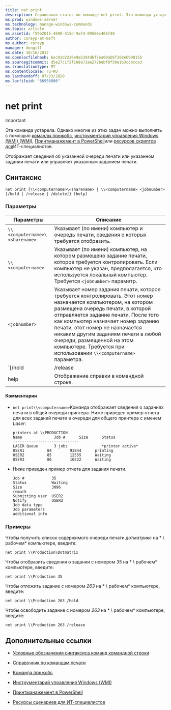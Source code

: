 ```yaml
---
title: net print
description: Справочная статья по команде net print. Эта команда устарела и не гарантируется, что она будет поддерживаться в будущих выпусках Windows.
ms.prod: windows-server
ms.technology: manage-windows-commands
ms.topic: article
ms.assetid: f59b2015-4698-415d-9a74-09566c466f40
author: coreyp-at-msft
ms.author: coreyp
manager: dongill
ms.date: 10/16/2017
ms.openlocfilehash: 6ac91d2226e9a5394d6f7ea00ab6f268eb99015b
ms.sourcegitcommit: d5e27c1f2f168a71ae272bebf8f50e1b3ccbcca3
ms.translationtype: MT
ms.contentlocale: ru-RU
ms.lasthandoff: 07/23/2020
ms.locfileid: "86956806"
---
```

# <a name="net-print"></a>net print

> [!IMPORTANT]
> Эта команда устарела. Однако многие из этих задач можно выполнять с помощью [команды прнжобс](prnjobs.md), [инструментарий управления Windows (WMI) (WMI)](/windows/win32/wmisdk/wmi-start-page), [Принтманажемент в PowerShell](/powershell/module/printmanagement)или [ресурсов скриптов для](https://gallery.technet.microsoft.com/ScriptCenter/site/search?f%5B0%5D.Type=RootCategory&f%5B0%5D.Value=printing&f%5B0%5D.Text=Printing)ИТ-специалистов.

Отображает сведения об указанной очереди печати или указанном задании печати или управляет указанным заданием печати.

## <a name="syntax"></a>Синтаксис

```
net print {\\<computername>\<sharename> | \\<computername> <jobnumber> [/hold | /release | /delete]} [help]
```

### <a name="parameters"></a>Параметры

| Параметры | Описание |
| ---------- | ----------- |
| `\\<computername>\<sharename>` | Указывает (по имени) компьютер и очередь печати, сведения о которых требуется отобразить. |
| `\\<computername>` | Указывает (по имени) компьютер, на котором размещено задание печати, которое требуется контролировать. Если компьютер не указан, предполагается, что используется локальный компьютер. Требуется `<jobnumber>` параметр. |
| `<jobnumber>` | Указывает номер задания печати, которое требуется контролировать. Этот номер назначается компьютером, на котором размещена очередь печати, в которой отправляется задание печати. После того как компьютер назначает номер заданию печати, этот номер не назначается никаким другим заданиям печати в любой очереди, размещенной на этом компьютере. Требуется при использовании `\\<computername>` параметра. |
| `[/hold | /release | /delete]` | Указывает действие, выполняемое с заданием печати. Если указать номер задания, но не указывать никаких действий, будут отображены сведения о задании печати.<ul><li>**/холд** — задерживает задание, позволяя другим заданиям печати обходить его до выпуска.</li><li>**/Release** — освобождает Отложенное задание печати.</li><li>**/Delete** — удаляет задание печати из очереди печати.</li></ul> |
| help | Отображение справки в командной строке. |

#### <a name="remarks"></a>Комментарии

- `net print\\<computername>`Команда отображает сведения о заданиях печати в общей очереди принтера. Ниже приведен пример отчета для всех заданий печати в очереди для общего принтера с именем *Laser*:

    ```
    printers at \\PRODUCTION
    Name              Job #      Size      Status
    -----------------------------
    LASER Queue       3 jobs               *printer active*
    USER1          84        93844      printing
    USER2          85        12555      Waiting
    USER3          86        10222      Waiting
    ```

- Ниже приведен пример отчета для задания печати.

    ```
    Job #            35
    Status           Waiting
    Size             3096
    remark
    Submitting user  USER2
    Notify           USER2
    Job data type
    Job parameters
    additional info
    ```

### <a name="examples"></a>Примеры

Чтобы получить список содержимого очереди печати *дотматрикс* на * \\ рабочем* компьютере, введите:

```
net print \\Production\Dotmatrix
```

Чтобы отобразить сведения о задании с номером *35* на * \\ рабочем* компьютере, введите:

```
net print \\Production 35
```

Чтобы отложить задание с номером *263* на * \\ рабочем* компьютере, введите:

```
net print \\Production 263 /hold
```

Чтобы освободить задание с номером *263* на * \\ рабочем* компьютере, введите:

```
net print \\Production 263 /release
```

## <a name="additional-references"></a>Дополнительные ссылки

- [Условные обозначения синтаксиса команд командной строки](command-line-syntax-key.md)

- [Справочник по командам печати](print-command-reference.md)

- [Команда прнжобс](prnjobs.md)

- [Инструментарий управления Windows (WMI)](/windows/win32/wmisdk/wmi-start-page)

- [Принтманажемент в PowerShell](/powershell/module/printmanagement)

- [Ресурсы сценариев для ИТ-специалистов](https://gallery.technet.microsoft.com/ScriptCenter/site/search?f%5B0%5D.Type=RootCategory&f%5B0%5D.Value=printing&f%5B0%5D.Text=Printing)

